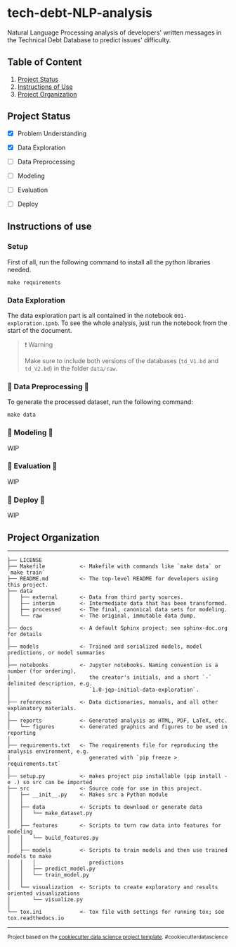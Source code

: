 # tech-debt-NLP-analysis

Natural Language Processing analysis of developers' written messages in the Technical Debt Database to predict issues' difficulty.

## Table of Content

1. [Project Status](#project-status)
2. [Instructions of Use](#instructions-of-use)
3. [Project Organization](#project-organization)


## Project Status

- [x] Problem Understanding
- [x] Data Exploration 
- [ ] Data Preprocessing
- [ ] Modeling
- [ ] Evaluation
- [ ] Deploy


## Instructions of use

### Setup
First of all, run the following command to install all the python libraries needed.
```{bash}
make requirements
```

### Data Exploration
The data exploration part is all contained in the notebook `001-exploration.ipnb`. To see the whole analysis, just run the notebook from the start of the document.

> ❗️ Warning
>
> Make sure to include both versions of the databases (`td_V1.bd` and `td_V2.bd`) in the folder `data/raw`.

### 🚧 Data Preprocessing 🚧
To generate the processed dataset, run the following command:
```{bash}
make data
```

### 🚧 Modeling 🚧
WIP

### 🚧 Evaluation 🚧
WIP

### 🚧 Deploy 🚧
WIP

## Project Organization
------------

    ├── LICENSE
    ├── Makefile           <- Makefile with commands like `make data` or `make train`
    ├── README.md          <- The top-level README for developers using this project.
    ├── data
    │   ├── external       <- Data from third party sources.
    │   ├── interim        <- Intermediate data that has been transformed.
    │   ├── processed      <- The final, canonical data sets for modeling.
    │   └── raw            <- The original, immutable data dump.
    │
    ├── docs               <- A default Sphinx project; see sphinx-doc.org for details
    │
    ├── models             <- Trained and serialized models, model predictions, or model summaries
    │
    ├── notebooks          <- Jupyter notebooks. Naming convention is a number (for ordering),
    │                         the creator's initials, and a short `-` delimited description, e.g.
    │                         `1.0-jqp-initial-data-exploration`.
    │
    ├── references         <- Data dictionaries, manuals, and all other explanatory materials.
    │
    ├── reports            <- Generated analysis as HTML, PDF, LaTeX, etc.
    │   └── figures        <- Generated graphics and figures to be used in reporting
    │
    ├── requirements.txt   <- The requirements file for reproducing the analysis environment, e.g.
    │                         generated with `pip freeze > requirements.txt`
    │
    ├── setup.py           <- makes project pip installable (pip install -e .) so src can be imported
    ├── src                <- Source code for use in this project.
    │   ├── __init__.py    <- Makes src a Python module
    │   │
    │   ├── data           <- Scripts to download or generate data
    │   │   └── make_dataset.py
    │   │
    │   ├── features       <- Scripts to turn raw data into features for modeling
    │   │   └── build_features.py
    │   │
    │   ├── models         <- Scripts to train models and then use trained models to make
    │   │   │                 predictions
    │   │   ├── predict_model.py
    │   │   └── train_model.py
    │   │
    │   └── visualization  <- Scripts to create exploratory and results oriented visualizations
    │       └── visualize.py
    │
    └── tox.ini            <- tox file with settings for running tox; see tox.readthedocs.io


--------

<p><small>Project based on the <a target="_blank" href="https://drivendata.github.io/cookiecutter-data-science/">cookiecutter data science project template</a>. #cookiecutterdatascience</small></p>
